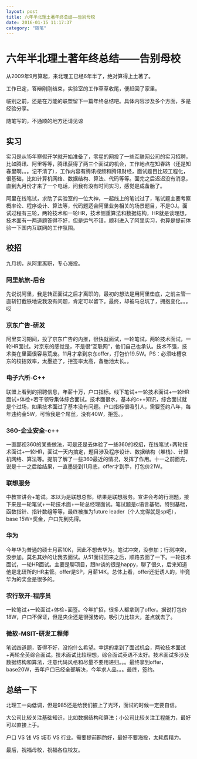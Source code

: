 ```yaml
---
layout: post
title: 六年半北理土著年终总结——告别母校
date: 2016-01-15 11:17:37
category: "随笔"
---
```



# 六年半北理土著年终总结——告别母校


从2009年9月算起，来北理工已经6年半了，绝对算得上土著了。

工作已定，答辩刚刚结束，实验室的工作草草收尾，便赶回了家里。

临别之前，还是在万能的联盟留下一篇年终总结吧。具体内容涉及多个方面，多是经验分享。

随笔写的，不通顺的地方还请见谅

## 实习

实习是从15年寒假开学就开始准备了，零星的网投了一些互联网公司的实习招聘，比如腾讯、阿里等等，腾讯获得了两三个面试的机会，工作地点在知春路（还是知春里啊。。。记不清了），工作内容有腾讯视频和腾讯财经，面试题目比较工程化，很基础，比如计算机网络、数据结构、算法、代码等等。面完之后迟迟没有消息，直到九月份才来了一个电话，问我有没有时间实习，感觉是成备胎了。

阿里在线笔试，求助了实验室的一位大神，一起线上的笔试过了，笔试题主要考察概率论、程序设计、算法等，代码题适合阿里业务相关的场景题目，不是OJ。面试过程有三轮，两轮技术和一轮HR，技术侧重算法和数据结构，HR就是谈理想，技术面有一两道题答得不好，但是运气不错，顺利进入了阿里实习，也算是提前体验一下国内互联网的工作氛围。

## 校招

九月初，从阿里离职，专心海投。

### 阿里航旅-后台

先说说阿里，我是转正面试之后才离职的，最初的想法是用阿里垫底，之前主管一直斩钉截铁地说我没有问题，肯定可以留下。最终，却被马总坑了，拥抱变化。。。哎

### 京东广告-研发

阿里实习期间，投了京东广告的内推，很快就面试，一轮笔试，两轮技术面试，一轮HR面试。对京东的感觉是，不是很“互联网”，他们自己也承认。技术不强，技术类在里面很容易荒废。11月才拿到京东offer，打包价19.5W。PS：必须吐槽京东的校招效率，太墨迹了，拒签率太高，备胎池太长。。

### 电子六所-C++

联盟上看到的招聘信息，年薪十万，户口指标。线下笔试+一轮技术面试+一轮HR面试+体检+若干领导集体综合面试。技术面很水，基本的c++知识，综合面试就是个过场，如果技术面过了基本没有问题。户口指标很吸引人，需要签约八年，每年违约金5W，可怜我是个屌丝，没有40W，拒签。。

### 360-企业安全-c++

一直鄙视360的某些做法，可是还是去体验了一些360的校招，在线笔试+两轮技术面试+一轮HR，面试一天内搞定，题目涉及程序设计、数据结构（堆栈）、计算机网络、算法等。提前了解了一些360最近的情况，发挥了作用。十一之前面完，说是十一之后给结果，一直墨迹到11月底，offer才到手，打包价21W。

### 联想服务

中教宣讲会+笔试。本以为是联想总部，结果是联想服务。宣讲会考的行测题，接下来是一轮笔试+一轮技术面+一轮总经理面试。笔试题是c语言基础，特别基础，函数指针、指针数组等等，最终被推为future leader（个人觉得就是sp吧），base 15W+奖金，户口先到先得。

### 华为

今年华为普通的硕士月薪10K，因此不想去华为。笔试冲突，没参加；行测冲突，没参加。莫名其妙的让我去面试。从51面试回来之后，顺路去面了一下。一轮技术面试，一轮HR面试。主要是聊项目，跟hr谈的很是happy，聊了很久，后来知道他是北研所的HR主管。offer是SP，月薪14K。总体上看，offer还挺诱人的，毕竟华为的奖金是很多的。

### 农行软开-程序员

一轮笔试+一轮面试+体检+面签。今年扩招，很多人都拿到了offer。据说打包价18W，户口不保证，但是央企还是很强势的。吸引力比较大，差点就去了。

### 微软-MSIT-研发工程师

笔试四道题，答得不好，没抱什么希望。幸运的拿到了面试机会，两轮技术面试+两轮全英综合面试。技术面试比较理想，综合面试英语不太好。技术面试多涉及数据结构和算法，注意代码风格和尽量不要用递归。。。最终拿到offer，base20W，去年户口已经全部解决，今年求人品。。。最终，签约。

## 总结一下

北理工一向低调，但是985还是给我们披上了光环，面试的时候一定要自信。

大公司比较关注基础知识，比如数据结构和算法；小公司比较关注工程能力，最好可以直接上手。

户口 VS  钱 VS 城市 VS 行业。需要提前斟酌好，最好不要海投，太耗费精力。

最后，祝福母校，祝福各位校友。
